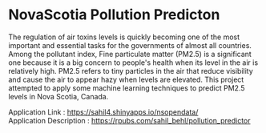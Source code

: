 # NovaScotia Pollution Predicton  
The regulation of air toxins levels is quickly becoming one of the most important and essential tasks for the governments of almost all countries. Among the pollutant index, Fine particulate matter (PM2.5) is a significant one because it is a big concern to people's health when its level in the air is relatively high. PM2.5 refers to tiny particles in the air that reduce visibility and cause the air to appear hazy when levels are elevated.
This project attempted to apply some machine learning techniques to predict PM2.5 levels in Nova Scotia, Canada.  
  
Application Link : https://sahil4.shinyapps.io/nsopendata/  
Application Description : https://rpubs.com/sahil_behl/pollution_predictor
